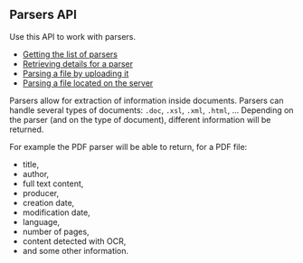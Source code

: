 ## Parsers API

Use this API to work with parsers.

* [Getting the list of parsers](list.md)
* [Retrieving details for a parser](get.md)
* [Parsing a file by uploading it](parse_upload_file.md)
* [Parsing a file located on the server](parse_local_file.md)

Parsers allow for extraction of information inside documents. Parsers can handle several types of documents: `.doc`, `.xsl`, `.xml`, `.html`, ...
Depending on the parser (and on the type of document), different information will be returned. 

For example the PDF parser will be able to return, for a PDF file:

* title,
* author,
* full text content,
* producer,
* creation date,
* modification date,
* language,
* number of pages,
* content detected with OCR,
* and some other information.

